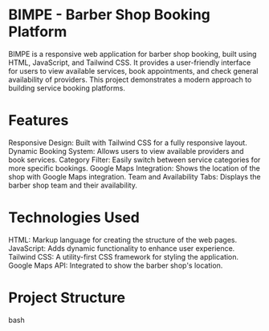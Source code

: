 # BIMPE - Barber Shop Booking Platform
BIMPE is a responsive web application for barber shop booking, built using HTML, JavaScript, and Tailwind CSS. It provides a user-friendly interface for users to view available services, book appointments, and check general availability of providers. This project demonstrates a modern approach to building service booking platforms.
# Features
Responsive Design: Built with Tailwind CSS for a fully responsive layout.
Dynamic Booking System: Allows users to view available providers and book services.
Category Filter: Easily switch between service categories for more specific bookings.
Google Maps Integration: Shows the location of the shop with Google Maps integration.
Team and Availability Tabs: Displays the barber shop team and their availability.

# Technologies Used
HTML: Markup language for creating the structure of the web pages.
JavaScript: Adds dynamic functionality to enhance user experience.
Tailwind CSS: A utility-first CSS framework for styling the application.
Google Maps API: Integrated to show the barber shop's location.
# Project Structure
bash
# project-folder/
│
├── index.html               # Main HTML file
├── /css                     # Folder containing CSS files
├── /js                      # Folder containing JavaScript files
├── /images                  # Folder for images used in the project
└── README.md                # Project documentation
# Setup
Clone the Repository:

bash

git clone https://github.com/yourusername/BIMPE.git
Navigate to Project Directory:

# bash

cd BIMPE
Open index.html in a Browser: Open index.html to view the project in your browser.

# Usage
Open the homepage to see a list of available services.
Select a category to filter services.
Choose a provider from the "Team" tab and book an appointment.
View the barber shop's location on Google Maps.
# Contributing
Feel free to submit a pull request or open an issue if you would like to improve the project.

# License
This project is licensed under the MIT License. See the LICENSE file for details.
